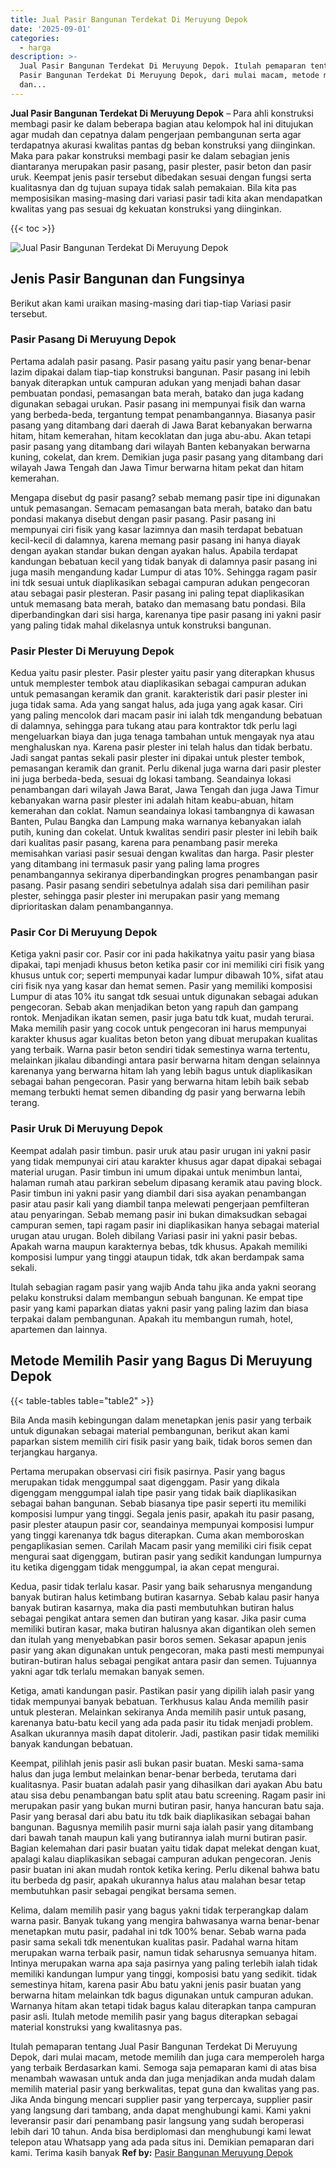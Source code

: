 ```yaml
---
title: Jual Pasir Bangunan Terdekat Di Meruyung Depok
date: '2025-09-01'
categories:
  - harga
description: >-
  Jual Pasir Bangunan Terdekat Di Meruyung Depok. Itulah pemaparan tentang Jual
  Pasir Bangunan Terdekat Di Meruyung Depok, dari mulai macam, metode memilih
  dan...
---
```


**Jual Pasir Bangunan Terdekat Di Meruyung Depok** – Para ahli konstruksi membagi pasir ke dalam beberapa bagian atau kelompok hal ini ditujukan agar mudah dan cepatnya dalam pengerjaan pembangunan serta agar terdapatnya akurasi kwalitas pantas dg beban konstruksi yang diinginkan. Maka para pakar konstruksi membagi pasir ke dalam sebagian jenis diantaranya merupakan pasir pasang, pasir plester, pasir beton dan pasir uruk. Keempat jenis pasir tersebut dibedakan sesuai dengan fungsi serta kualitasnya dan dg tujuan supaya tidak salah pemakaian. Bila kita pas memposisikan masing-masing dari variasi pasir tadi kita akan mendapatkan kwalitas yang pas sesuai dg kekuatan konstruksi yang diinginkan.

{{< toc >}}

![Jual Pasir Bangunan Terdekat Di Meruyung Depok](/images/jual-pasir-bangunan-75.png)

## Jenis Pasir Bangunan dan Fungsinya

Berikut akan kami uraikan masing-masing dari tiap-tiap Variasi pasir tersebut.

### Pasir Pasang Di Meruyung Depok

Pertama adalah pasir pasang. Pasir pasang yaitu pasir yang benar-benar lazim dipakai dalam tiap-tiap konstruksi bangunan. Pasir pasang ini lebih banyak diterapkan untuk campuran adukan yang menjadi bahan dasar pembuatan pondasi, pemasangan bata merah, batako dan juga kadang digunakan sebagai urukan. Pasir pasang ini mempunyai fisik dan warna yang berbeda-beda, tergantung tempat penambangannya. Biasanya pasir pasang yang ditambang dari daerah di Jawa Barat kebanyakan berwarna hitam, hitam kemerahan, hitam kecoklatan dan juga abu-abu. Akan tetapi pasir pasang yang ditambang dari wilayah Banten kebanyakan berwarna kuning, cokelat, dan krem. Demikian juga pasir pasang yang ditambang dari wilayah Jawa Tengah dan Jawa Timur berwarna hitam pekat dan hitam kemerahan.

Mengapa disebut dg pasir pasang? sebab memang pasir tipe ini digunakan untuk pemasangan. Semacam pemasangan bata merah, batako dan batu pondasi makanya disebut dengan pasir pasang. Pasir pasang ini mempunyai ciri fisik yang kasar lazimnya dan masih terdapat bebatuan kecil-kecil di dalamnya, karena memang pasir pasang ini hanya diayak dengan ayakan standar bukan dengan ayakan halus. Apabila terdapat kandungan bebatuan kecil yang tidak banyak di dalamnya pasir pasang ini juga masih mengandung kadar Lumpur di atas 10%. Sehingga ragam pasir ini tdk sesuai untuk diaplikasikan sebagai campuran adukan pengecoran atau sebagai pasir plesteran. Pasir pasang ini paling tepat diaplikasikan untuk memasang bata merah, batako dan memasang batu pondasi. Bila diperbandingkan dari sisi harga, karenanya tipe pasir pasang ini yakni pasir yang paling tidak mahal dikelasnya untuk konstruksi bangunan.

### Pasir Plester Di Meruyung Depok

Kedua yaitu pasir plester. Pasir plester yaitu pasir yang diterapkan khusus untuk memplester tembok atau diaplikasikan sebagai campuran adukan untuk pemasangan keramik dan granit. karakteristik dari pasir plester ini juga tidak sama. Ada yang sangat halus, ada juga yang agak kasar. Ciri yang paling mencolok dari macam pasir ini ialah tdk mengandung bebatuan di dalamnya, sehingga para tukang atau para kontraktor tdk perlu lagi mengeluarkan biaya dan juga tenaga tambahan untuk mengayak nya atau menghaluskan nya. Karena pasir plester ini telah halus dan tidak berbatu. Jadi sangat pantas sekali pasir plester ini dipakai untuk plester tembok, pemasangan keramik dan granit. Perlu dikenal juga warna dari pasir plester ini juga berbeda-beda, sesuai dg lokasi tambang. Seandainya lokasi penambangan dari wilayah Jawa Barat, Jawa Tengah dan juga Jawa Timur kebanyakan warna pasir plester ini adalah hitam keabu-abuan, hitam kemerahan dan coklat. Namun seandainya lokasi tambangnya di kawasan Banten, Pulau Bangka dan Lampung maka warnanya kebanyakan ialah putih, kuning dan cokelat. Untuk kwalitas sendiri pasir plester ini lebih baik dari kualitas pasir pasang, karena para penambang pasir mereka memisahkan variasi pasir sesuai dengan kwalitas dan harga. Pasir plester yang ditambang ini termasuk pasir yang paling lama progres penambangannya sekiranya diperbandingkan progres penambangan pasir pasang. Pasir pasang sendiri sebetulnya adalah sisa dari pemilihan pasir plester, sehingga pasir plester ini merupakan pasir yang memang diprioritaskan dalam penambangannya.

### Pasir Cor Di Meruyung Depok

Ketiga yakni pasir cor. Pasir cor ini pada hakikatnya yaitu pasir yang biasa dipakai, tapi menjadi khusus beton ketika pasir cor ini memiliki ciri fisik yang khusus untuk cor; seperti mempunyai kadar lumpur dibawah 10%, sifat atau ciri fisik nya yang kasar dan hemat semen. Pasir yang memiliki komposisi Lumpur di atas 10% itu sangat tdk sesuai untuk digunakan sebagai adukan pengecoran. Sebab akan menjadikan beton yang rapuh dan gampang rontok. Menjadikan ikatan semen, pasir juga batu tdk kuat, mudah terurai. Maka memilih pasir yang cocok untuk pengecoran ini harus mempunyai karakter khusus agar kualitas beton beton yang dibuat merupakan kualitas yang terbaik. Warna pasir beton sendiri tidak semestinya warna tertentu, melainkan jikalau dibandingi antara pasir berwarna hitam dengan selainnya karenanya yang berwarna hitam lah yang lebih bagus untuk diaplikasikan sebagai bahan pengecoran. Pasir yang berwarna hitam lebih baik sebab memang terbukti hemat semen dibanding dg pasir yang berwarna lebih terang.

### Pasir Uruk Di Meruyung Depok

Keempat adalah pasir timbun. pasir uruk atau pasir urugan ini yakni pasir yang tidak mempunyai ciri atau karakter khusus agar dapat dipakai sebagai material urugan. Pasir timbun ini umum dipakai untuk menimbun lantai, halaman rumah atau parkiran sebelum dipasang keramik atau paving block. Pasir timbun ini yakni pasir yang diambil dari sisa ayakan penambangan pasir atau pasir kali yang diambil tanpa melewati pengerjaan pemfilteran atau penyaringan. Sebab memang pasir ini bukan dimaksudkan sebagai campuran semen, tapi ragam pasir ini diaplikasikan hanya sebagai material urugan atau urugan. Boleh dibilang Variasi pasir ini yakni pasir bebas. Apakah warna maupun karakternya bebas, tdk khusus. Apakah memiliki komposisi lumpur yang tinggi ataupun tidak, tdk akan berdampak sama sekali.

Itulah sebagian ragam pasir yang wajib Anda tahu jika anda yakni seorang pelaku konstruksi dalam membangun sebuah bangunan. Ke empat tipe pasir yang kami paparkan diatas yakni pasir yang paling lazim dan biasa terpakai dalam pembangunan. Apakah itu membangun rumah, hotel, apartemen dan lainnya.

## Metode Memilih Pasir yang Bagus Di Meruyung Depok

{{< table-tables table="table2" >}}

Bila Anda masih kebingungan dalam menetapkan jenis pasir yang terbaik untuk digunakan sebagai material pembangunan, berikut akan kami paparkan sistem memilih ciri fisik pasir yang baik, tidak boros semen dan terjangkau harganya.

Pertama merupakan observasi ciri fisik pasirnya. Pasir yang bagus merupakan tidak menggumpal saat digenggam. Pasir yang dikala digenggam menggumpal ialah tipe pasir yang tidak baik diaplikasikan sebagai bahan bangunan. Sebab biasanya tipe pasir seperti itu memiliki komposisi lumpur yang tinggi. Segala jenis pasir, apakah itu pasir pasang, pasir plester ataupun pasir cor, seandainya mempunyai komposisi lumpur yang tinggi karenanya tdk bagus diterapkan. Cuma akan memboroskan pengaplikasian semen. Carilah Macam pasir yang memiliki ciri fisik cepat mengurai saat digenggam, butiran pasir yang sedikit kandungan lumpurnya itu ketika digenggam tidak menggumpal, ia akan cepat mengurai.

Kedua, pasir tidak terlalu kasar. Pasir yang baik seharusnya mengandung banyak butiran halus ketimbang butiran kasarnya. Sebab kalau pasir hanya banyak butiran kasarnya, maka dia pasti membutuhkan butiran halus sebagai pengikat antara semen dan butiran yang kasar. Jika pasir cuma memiliki butiran kasar, maka butiran halusnya akan digantikan oleh semen dan itulah yang menyebabkan pasir boros semen. Sekasar apapun jenis pasir yang akan digunakan untuk pengecoran, maka pasti mesti mempunyai butiran-butiran halus sebagai pengikat antara pasir dan semen. Tujuannya yakni agar tdk terlalu memakan banyak semen.

Ketiga, amati kandungan pasir. Pastikan pasir yang dipilih ialah pasir yang tidak mempunyai banyak bebatuan. Terkhusus kalau Anda memilih pasir untuk plesteran. Melainkan sekiranya Anda memilih pasir untuk pasang, karenanya batu-batu kecil yang ada pada pasir itu tidak menjadi problem. Asalkan ukurannya masih dapat ditolerir. Jadi, pastikan pasir tidak memiliki banyak kandungan bebatuan.

Keempat, pilihlah jenis pasir asli bukan pasir buatan. Meski sama-sama halus dan juga lembut melainkan benar-benar berbeda, terutama dari kualitasnya. Pasir buatan adalah pasir yang dihasilkan dari ayakan Abu batu atau sisa debu penambangan batu split atau batu screening. Ragam pasir ini merupakan pasir yang bukan murni butiran pasir, hanya hancuran batu saja. Pasir yang berasal dari abu batu itu tdk baik diaplikasikan sebagai bahan bangunan. Bagusnya memilih pasir murni saja ialah pasir yang ditambang dari bawah tanah maupun kali yang butirannya ialah murni butiran pasir. Bagian kelemahan dari pasir buatan yaitu tidak dapat melekat dengan kuat, apalagi kalau diaplikasikan sebagai campuran adukan pengecoran. Jenis pasir buatan ini akan mudah rontok ketika kering. Perlu dikenal bahwa batu itu berbeda dg pasir, apakah ukurannya halus atau malahan besar tetap membutuhkan pasir sebagai pengikat bersama semen.

Kelima, dalam memilih pasir yang bagus yakni tidak terperangkap dalam warna pasir. Banyak tukang yang mengira bahwasanya warna benar-benar menetapkan mutu pasir, padahal ini tdk 100% benar. Sebab warna pada pasir sama sekali tdk menentukan kualitas pasir. Padahal warna hitam merupakan warna terbaik pasir, namun tidak seharusnya semuanya hitam. Intinya merupakan warna apa saja pasirnya yang paling terlebih ialah tidak memiliki kandungan lumpur yang tinggi, komposisi batu yang sedikit. tidak semestinya hitam, karena pasir Abu batu yakni jenis pasir buatan yang berwarna hitam melainkan tdk bagus digunakan untuk campuran adukan. Warnanya hitam akan tetapi tidak bagus kalau diterapkan tanpa campuran pasir asli. Itulah metode memilih pasir yang bagus diterapkan sebagai material konstruksi yang kwalitasnya pas.

Itulah pemaparan tentang Jual Pasir Bangunan Terdekat Di Meruyung Depok, dari mulai macam, metode memilih dan juga cara memperoleh harga yang terbaik Berdasarkan kami. Semoga saja pemaparan kami di atas bisa menambah wawasan untuk anda dan juga menjadikan anda mudah dalam memilih material pasir yang berkwalitas, tepat guna dan kwalitas yang pas. Jika Anda bingung mencari supplier pasir yang terpercaya, supplier pasir yang langsung dari tambang, anda dapat menghubungi kami. Kami yakni leveransir pasir dari penambang pasir langsung yang sudah beroperasi lebih dari 10 tahun. Anda bisa berdiplomasi dan menghubungi kami lewat telepon atau Whatsapp yang ada pada situs ini. Demikian pemaparan dari kami. Terima kasih banyak
**Ref by:** [Pasir Bangunan Meruyung Depok](https://id.wikipedia.org/wiki/Pasir)
